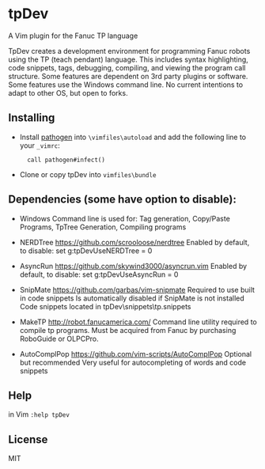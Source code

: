 # tpDev

A Vim plugin for the Fanuc TP language

  TpDev creates a development environment for programming Fanuc robots
using the TP (teach pendant) language. This includes syntax highlighting,
code snippets, tags, debugging, compiling, and viewing the program call structure.
Some features are dependent on 3rd party plugins or software. Some
features use the Windows command line. No current intentions to adapt to
other OS, but open to forks. 

## Installing

- Install [pathogen](http://www.vim.org/scripts/script.php?script_id=2332) into `\vimfiles\autoload` and add the
   following line to your `_vimrc`:

        call pathogen#infect()

 - Clone or copy tpDev into `vimfiles\bundle`

## Dependencies (some have option to disable):

 - 	Windows		Command line is used for: Tag generation, Copy/Paste
			Programs, TpTree Generation, Compiling programs

 - 	NERDTree	https://github.com/scrooloose/nerdtree
			Enabled by default, to disable:
			set g:tpDevUseNERDTree = 0

 - 	AsyncRun	https://github.com/skywind3000/asyncrun.vim
			Enabled by default, to disable:
			set g:tpDevUseAsyncRun = 0

 - 	SnipMate	https://github.com/garbas/vim-snipmate
			Required to use built in code snippets
			Is automatically disabled if SnipMate is not installed
			Code snippets located in tpDev\snippets\tp.snippets
			
 - 	MakeTP		http://robot.fanucamerica.com/
			Command line utility required to compile tp programs. 
			Must be acquired from Fanuc by purchasing RoboGuide or OLPCPro.

 - 	AutoComplPop	https://github.com/vim-scripts/AutoComplPop
			Optional but recommended
			Very useful for autocompleting of words and code snippets

## Help

  in Vim	`:help tpDev`

## License ##

MIT
